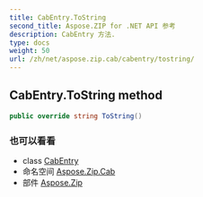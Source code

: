 ```yaml
---
title: CabEntry.ToString
second_title: Aspose.ZIP for .NET API 参考
description: CabEntry 方法. 
type: docs
weight: 50
url: /zh/net/aspose.zip.cab/cabentry/tostring/
---
```

## CabEntry.ToString method

```csharp
public override string ToString()
```

### 也可以看看

* class [CabEntry](../)
* 命名空间 [Aspose.Zip.Cab](../../cabentry/)
* 部件 [Aspose.Zip](../../../)


